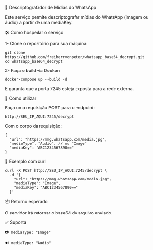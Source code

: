 🧩 Descriptografador de Mídias do WhatsApp

Este serviço permite descriptografar mídias do WhatsApp (imagem ou áudio) a partir de uma mediaKey.

🛠️ Como hospedar o serviço

1- Clone o repositório para sua máquina:

    git clone https://github.com/freiherrvonpeter/whatsapp_base64_decrypt.git
    cd whatsapp_base64_decrypt

2- Faça o build via Docker:

    docker-compose up --build -d
E garanta que a porta 7245 esteja exposta para a rede externa.


🚀 Como utilizar

Faça uma requisição POST para o endpoint:

    http://SEU_IP_AQUI:7245/decrypt

Com o corpo da requisição:

    {
      "url": "https://mmg.whatsapp.com/media.jpg",
      "mediaType": "Audio", // ou "Image"
      "mediaKey": "ABC1234567890=="
    }

🧪 Exemplo com curl

    curl -X POST http://SEU_IP_AQUI:7245/decrypt \
      -d '{
        "url": "https://mmg.whatsapp.com/media.jpg",
        "mediaType": "Image",
        "mediaKey": "ABC1234567890=="
      }'

📦 Retorno esperado

O servidor irá retornar o base64 do arquivo enviado.

✅ Suporta

    📷 mediaType: "Image"

    🔊 mediaType: "Audio"
